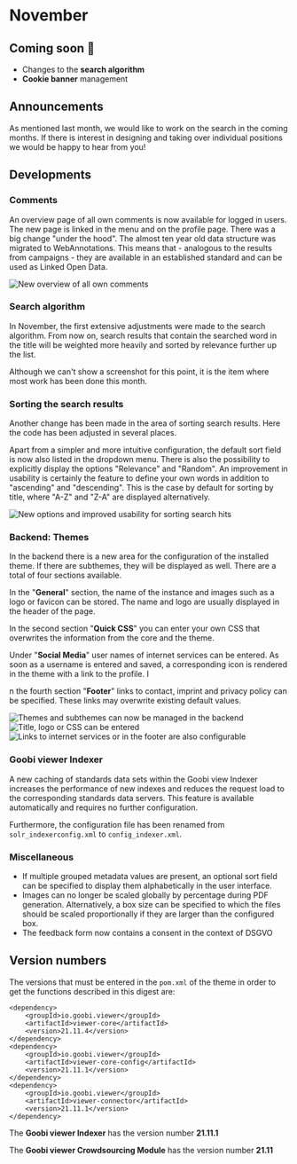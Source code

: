 # November

## Coming soon :rocket:&#x20;

* Changes to the **search algorithm**
* **Cookie banner** management

## Announcements&#x20;

As mentioned last month, we would like to work on the search in the coming months. If there is interest in designing and taking over individual positions we would be happy to hear from you!

## Developments&#x20;

### Comments&#x20;

An overview page of all own comments is now available for logged in users. The new page is linked in the menu and on the profile page. There was a big change "under the hood". The almost ten year old data structure was migrated to WebAnnotations. This means that - analogous to the results from campaigns - they are available in an established standard and can be used as Linked Open Data.

![New overview of all own comments](../.gitbook/assets/21.11\_EN\_comments.png)

### Search algorithm&#x20;

In November, the first extensive adjustments were made to the search algorithm. From now on, search results that contain the searched word in the title will be weighted more heavily and sorted by relevance further up the list.&#x20;

Although we can't show a screenshot for this point, it is the item where most work has been done this month.&#x20;

### Sorting the search results&#x20;

Another change has been made in the area of sorting search results. Here the code has been adjusted in several places.&#x20;

Apart from a simpler and more intuitive configuration, the default sort field is now also listed in the dropdown menu. There is also the possibility to explicitly display the options "Relevance" and "Random". An improvement in usability is certainly the feature to define your own words in addition to "ascending" and "descending". This is the case by default for sorting by title, where "A-Z" and "Z-A" are displayed alternatively.

![New options and improved usability for sorting search hits](../.gitbook/assets/21.11\_EN\_sorting.png)

### Backend: Themes

In the backend there is a new area for the configuration of the installed theme. If there are subthemes, they will be displayed as well. There are a total of four sections available.&#x20;

In the "**General**" section, the name of the instance and images such as a logo or favicon can be stored. The name and logo are usually displayed in the header of the page.&#x20;

In the second section "**Quick CSS**" you can enter your own CSS that overwrites the information from the core and the theme.&#x20;

Under "**Social Media**" user names of internet services can be entered. As soon as a username is entered and saved, a corresponding icon is rendered in the theme with a link to the profile. I

n the fourth section "**Footer**" links to contact, imprint and privacy policy can be specified. These links may overwrite existing default values.

![Themes and subthemes can now be managed in the backend](../.gitbook/assets/21.11\_EN\_backend-themes-overview.png) ![Title, logo or CSS can be entered](../.gitbook/assets/21.11\_EN\_backend-themes-edit-top.png) ![Links to internet services or in the footer are also configurable](../.gitbook/assets/21.11\_EN\_backend-themes-edit-bottom.png)

### Goobi viewer Indexer&#x20;

A new caching of standards data sets within the Goobi view Indexer increases the performance of new indexes and reduces the request load to the corresponding standards data servers. This feature is available automatically and requires no further configuration.&#x20;

Furthermore, the configuration file has been renamed from `solr_indexerconfig.xml` to `config_indexer.xml`.&#x20;

### Miscellaneous&#x20;

* If multiple grouped metadata values are present, an optional sort field can be specified to display them alphabetically in the user interface.&#x20;
* Images can no longer be scaled globally by percentage during PDF generation. Alternatively, a box size can be specified to which the files should be scaled proportionally if they are larger than the configured box.&#x20;
* The feedback form now contains a consent in the context of DSGVO

## Version numbers&#x20;

The versions that must be entered in the `pom.xml` of the theme in order to get the functions described in this digest are:

```markup
<dependency>
    <groupId>io.goobi.viewer</groupId>
    <artifactId>viewer-core</artifactId>
    <version>21.11.4</version>
</dependency>
<dependency>
    <groupId>io.goobi.viewer</groupId>
    <artifactId>viewer-core-config</artifactId>
    <version>21.11.1</version>
</dependency>
<dependency>
    <groupId>io.goobi.viewer</groupId>
    <artifactId>viewer-connector</artifactId>
    <version>21.11.1</version>
</dependency>
```

The **Goobi viewer Indexer** has the version number **21.11.1**

The **Goobi viewer Crowdsourcing Module** has the version number **21.11**
